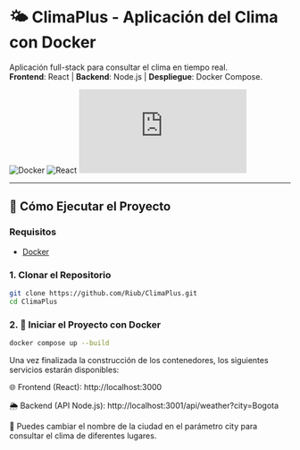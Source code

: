 # 🌤️ ClimaPlus - Aplicación del Clima con Docker

Aplicación full-stack para consultar el clima en tiempo real.  
**Frontend**: React | **Backend**: Node.js | **Despliegue**: Docker Compose.

![Docker](https://img.shields.io/badge/Docker-✓-blue?logo=docker)
![React](https://img.shields.io/badge/React-✓-61DAFB?logo=react)
![Node.js](https://img.shields.io/badge/Node.js-✓-339933?logo=node.js)

---

## 🚀 Cómo Ejecutar el Proyecto

### Requisitos
- [Docker](https://docs.docker.com/get-docker/)

### 1. Clonar el Repositorio
```bash
git clone https://github.com/Riub/ClimaPlus.git
cd ClimaPlus
```
### 2. 🐳 Iniciar el Proyecto con Docker
```bash
docker compose up --build
```
Una vez finalizada la construcción de los contenedores, los siguientes servicios estarán disponibles:

🌐 Frontend (React): http://localhost:3000

🌦️ Backend (API Node.js): http://localhost:3001/api/weather?city=Bogota

🔁 Puedes cambiar el nombre de la ciudad en el parámetro city para consultar el clima de diferentes lugares.
